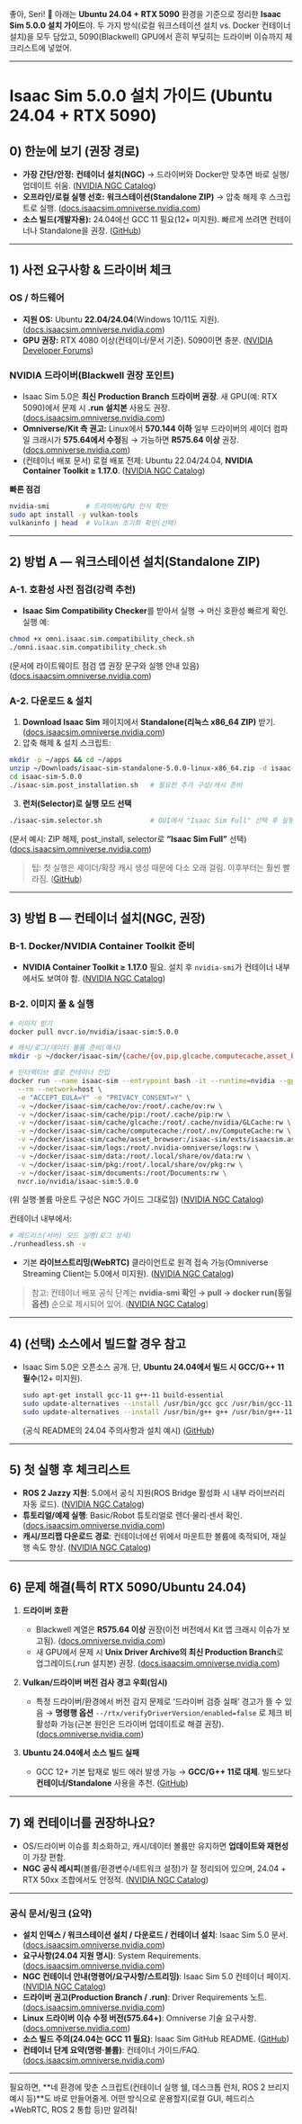좋아, Seri! 🙂
아래는 **Ubuntu 24.04 + RTX 5090** 환경을 기준으로 정리한 **Isaac Sim 5.0.0 설치 가이드**야. 두 가지 방식(로컬 워크스테이션 설치 vs. Docker 컨테이너 설치)을 모두 담았고, 5090(Blackwell) GPU에서 흔히 부딪히는 드라이버 이슈까지 체크리스트에 넣었어.

---

# Isaac Sim 5.0.0 설치 가이드 (Ubuntu 24.04 + RTX 5090)

## 0) 한눈에 보기 (권장 경로)

* **가장 간단/안정:** **컨테이너 설치(NGC)** → 드라이버와 Docker만 맞추면 바로 실행/업데이트 쉬움. ([NVIDIA NGC Catalog][1])
* **오프라인/로컬 실행 선호:** **워크스테이션(Standalone ZIP)** → 압축 해제 후 스크립트로 실행. ([docs.isaacsim.omniverse.nvidia.com][2])
* **소스 빌드(개발자용):** 24.04에선 GCC 11 필요(12+ 미지원). 빠르게 쓰려면 컨테이너나 Standalone을 권장. ([GitHub][3])

---

## 1) 사전 요구사항 & 드라이버 체크

### OS / 하드웨어

* **지원 OS:** Ubuntu **22.04/24.04**(Windows 10/11도 지원). ([docs.isaacsim.omniverse.nvidia.com][4])
* **GPU 권장:** RTX 4080 이상(컨테이너/문서 기준). 5090이면 충분. ([NVIDIA Developer Forums][5])

### NVIDIA 드라이버(Blackwell 권장 포인트)

* Isaac Sim 5.0은 **최신 Production Branch 드라이버 권장**. 새 GPU(예: RTX 5090)에서 문제 시 **.run 설치본** 사용도 권장. ([docs.isaacsim.omniverse.nvidia.com][4])
* **Omniverse/Kit 측 권고:** Linux에서 **570.144 이하** 일부 드라이버의 셰이더 컴파일 크래시가 **575.64에서 수정**됨 → 가능하면 **R575.64 이상** 권장. ([docs.omniverse.nvidia.com][6])
* (컨테이너 배포 문서) 로컬 배포 전제: Ubuntu 22.04/24.04, **NVIDIA Container Toolkit ≥ 1.17.0**. ([NVIDIA NGC Catalog][1])

**빠른 점검**

```bash
nvidia-smi         # 드라이버/GPU 인식 확인
sudo apt install -y vulkan-tools
vulkaninfo | head  # Vulkan 초기화 확인(선택)
```

---

## 2) 방법 A — 워크스테이션 설치(Standalone ZIP)

### A-1. 호환성 사전 점검(강력 추천)

* **Isaac Sim Compatibility Checker**를 받아서 실행 → 머신 호환성 빠르게 확인.
  실행 예:

```bash
chmod +x omni.isaac.sim.compatibility_check.sh
./omni.isaac.sim.compatibility_check.sh
```

(문서에 라이트웨이트 점검 앱 권장 문구와 실행 안내 있음) ([docs.isaacsim.omniverse.nvidia.com][2])

### A-2. 다운로드 & 설치

1. **Download Isaac Sim** 페이지에서 **Standalone(리눅스 x86\_64 ZIP)** 받기. ([docs.isaacsim.omniverse.nvidia.com][7])
2. 압축 해제 & 설치 스크립트:

```bash
mkdir -p ~/apps && cd ~/apps
unzip ~/Downloads/isaac-sim-standalone-5.0.0-linux-x86_64.zip -d isaac-sim-5.0.0
cd isaac-sim-5.0.0
./isaac-sim.post_installation.sh   # 필요한 추가 구성/캐시 준비
```

3. **런처(Selector)로 실행 모드 선택**

```bash
./isaac-sim.selector.sh            # GUI에서 "Isaac Sim Full" 선택 후 실행
```

(문서 예시: ZIP 해제, post\_install, selector로 **“Isaac Sim Full”** 선택) ([docs.isaacsim.omniverse.nvidia.com][2])

> 팁: 첫 실행은 셰이더/확장 캐시 생성 때문에 다소 오래 걸림. 이후부터는 훨씬 빨라짐. ([GitHub][3])

---

## 3) 방법 B — 컨테이너 설치(NGC, 권장)

### B-1. Docker/NVIDIA Container Toolkit 준비

* **NVIDIA Container Toolkit ≥ 1.17.0** 필요. 설치 후 `nvidia-smi`가 컨테이너 내부에서도 보여야 함. ([NVIDIA NGC Catalog][1])

### B-2. 이미지 풀 & 실행

```bash
# 이미지 받기
docker pull nvcr.io/nvidia/isaac-sim:5.0.0

# 캐시/로그/데이터 볼륨 준비(예시)
mkdir -p ~/docker/isaac-sim/{cache/{ov,pip,glcache,computecache,asset_browser},logs,data,pkg,documents}

# 인터랙티브 셸로 컨테이너 진입
docker run --name isaac-sim --entrypoint bash -it --runtime=nvidia --gpus all \
  --rm --network=host \
  -e "ACCEPT_EULA=Y" -e "PRIVACY_CONSENT=Y" \
  -v ~/docker/isaac-sim/cache/ov:/root/.cache/ov:rw \
  -v ~/docker/isaac-sim/cache/pip:/root/.cache/pip:rw \
  -v ~/docker/isaac-sim/cache/glcache:/root/.cache/nvidia/GLCache:rw \
  -v ~/docker/isaac-sim/cache/computecache:/root/.nv/ComputeCache:rw \
  -v ~/docker/isaac-sim/cache/asset_browser:/isaac-sim/exts/isaacsim.asset.browser/cache:rw \
  -v ~/docker/isaac-sim/logs:/root/.nvidia-omniverse/logs:rw \
  -v ~/docker/isaac-sim/data:/root/.local/share/ov/data:rw \
  -v ~/docker/isaac-sim/pkg:/root/.local/share/ov/pkg:rw \
  -v ~/docker/isaac-sim/documents:/root/Documents:rw \
  nvcr.io/nvidia/isaac-sim:5.0.0
```

(위 실행·볼륨 마운트 구성은 NGC 가이드 그대로임) ([NVIDIA NGC Catalog][1])

컨테이너 내부에서:

```bash
# 헤드리스(서버) 모드 실행(로그 상세)
./runheadless.sh -v
```

* 기본 **라이브스트리밍(WebRTC)** 클라이언트로 원격 접속 가능(Omniverse Streaming Client는 5.0에서 미지원). ([NVIDIA NGC Catalog][1])

> 참고: 컨테이너 배포 공식 단계는 **nvidia-smi 확인 → pull → docker run(동일 옵션)** 순으로 제시되어 있어. ([NVIDIA NGC Catalog][1])

---

## 4) (선택) 소스에서 빌드할 경우 참고

* Isaac Sim 5.0은 오픈소스 공개. 단, **Ubuntu 24.04에서 빌드 시 GCC/G++ 11 필수**(12+ 미지원).

  ```bash
  sudo apt-get install gcc-11 g++-11 build-essential
  sudo update-alternatives --install /usr/bin/gcc gcc /usr/bin/gcc-11 200
  sudo update-alternatives --install /usr/bin/g++ g++ /usr/bin/g++-11 200
  ```

  (공식 README의 24.04 주의사항과 설치 예시) ([GitHub][3])

---

## 5) 첫 실행 후 체크리스트

* **ROS 2 Jazzy 지원**: 5.0에서 공식 지원(ROS Bridge 활성화 시 내부 라이브러리 자동 로드). ([NVIDIA NGC Catalog][1])
* **튜토리얼/예제 실행**: Basic/Robot 튜토리얼로 렌더·물리·센서 확인. ([docs.isaacsim.omniverse.nvidia.com][7])
* **캐시/프리팹 다운로드 경로**: 컨테이너에선 위에서 마운트한 볼륨에 축적되어, 재실행 속도 향상. ([NVIDIA NGC Catalog][1])

---

## 6) 문제 해결(특히 RTX 5090/Ubuntu 24.04)

1. **드라이버 호환**

   * Blackwell 계열은 **R575.64 이상** 권장(이전 버전에서 Kit 앱 크래시 이슈가 보고됨). ([docs.omniverse.nvidia.com][6])
   * 새 GPU에서 문제 시 **Unix Driver Archive의 최신 Production Branch**로 업그레이드(.run 설치본) 권장. ([docs.isaacsim.omniverse.nvidia.com][4])

2. **Vulkan/드라이버 버전 검사 경고 우회(임시)**

   * 특정 드라이버/환경에서 버전 감지 문제로 ‘드라이버 검증 실패’ 경고가 뜰 수 있음 →
     **명령행 옵션** `--/rtx/verifyDriverVersion/enabled=false` 로 체크 비활성화 가능(근본 원인은 드라이버 업데이트로 해결 권장). ([docs.omniverse.nvidia.com][8])

3. **Ubuntu 24.04에서 소스 빌드 실패**

   * GCC 12+ 기본 탑재로 빌드 에러 발생 가능 → **GCC/G++ 11로 대체**. 빌드보다 **컨테이너/Standalone** 사용을 추천. ([GitHub][3])

---

## 7) 왜 컨테이너를 권장하나요?

* OS/드라이버 이슈를 최소화하고, 캐시/데이터 볼륨만 유지하면 **업데이트와 재현성**이 가장 편함.
* **NGC 공식 레시피**(볼륨/환경변수/네트워크 설정)가 잘 정리되어 있으며, 24.04 + RTX 50xx 조합에서도 안정적. ([NVIDIA NGC Catalog][1])

---

### 공식 문서/링크 (요약)

* **설치 인덱스 / 워크스테이션 설치 / 다운로드 / 컨테이너 설치**: Isaac Sim 5.0 문서. ([docs.isaacsim.omniverse.nvidia.com][2])
* **요구사항(24.04 지원 명시)**: System Requirements. ([docs.isaacsim.omniverse.nvidia.com][4])
* **NGC 컨테이너 안내(명령어/요구사항/스트리밍)**: Isaac Sim 5.0 컨테이너 페이지. ([NVIDIA NGC Catalog][1])
* **드라이버 권고(Production Branch / .run)**: Driver Requirements 노트. ([docs.isaacsim.omniverse.nvidia.com][4])
* **Linux 드라이버 이슈 수정 버전(575.64+)**: Omniverse 기술 요구사항. ([docs.omniverse.nvidia.com][6])
* **소스 빌드 주의(24.04는 GCC 11 필요)**: Isaac Sim GitHub README. ([GitHub][3])
* **컨테이너 단계 요약(명령·볼륨)**: 컨테이너 가이드/FAQ. ([docs.isaacsim.omniverse.nvidia.com][9])

---

필요하면, \*\*네 환경에 맞춘 스크립트(컨테이너 실행 쉘, 데스크톱 런처, ROS 2 브리지 예시 등)\*\*도 바로 만들어줄게. 어떤 방식으로 운용할지(로컬 GUI, 헤드리스+WebRTC, ROS 2 통합 등)만 알려줘!

[1]: https://catalog.ngc.nvidia.com/orgs/nvidia/containers/isaac-sim "Isaac Sim | NVIDIA NGC"
[2]: https://docs.isaacsim.omniverse.nvidia.com/5.0.0/installation/install_workstation.html "Workstation Installation — Isaac Sim Documentation"
[3]: https://github.com/isaac-sim/IsaacSim "GitHub - isaac-sim/IsaacSim: NVIDIA Isaac Sim™ is an open-source application on NVIDIA Omniverse for developing, simulating, and testing AI-driven robots in realistic virtual environments."
[4]: https://docs.isaacsim.omniverse.nvidia.com/5.0.0/installation/requirements.html?utm_source=chatgpt.com "Isaac Sim Requirements"
[5]: https://forums.developer.nvidia.com/t/gpu-requirement/305727?utm_source=chatgpt.com "GPU Requirement - Isaac Sim"
[6]: https://docs.omniverse.nvidia.com/dev-guide/latest/common/technical-requirements.html?utm_source=chatgpt.com "Technical Requirements — Omniverse Developer Guide"
[7]: https://docs.isaacsim.omniverse.nvidia.com/5.0.0/installation/download.html "Download Isaac Sim — Isaac Sim Documentation"
[8]: https://docs.omniverse.nvidia.com/guide-kit-cae/latest/common/technical-requirements.html?utm_source=chatgpt.com "Technical Requirements — Kit CAE User Guide"
[9]: https://docs.isaacsim.omniverse.nvidia.com/5.0.0/installation/install_container.html?utm_source=chatgpt.com "Container Installation - Isaac Sim Documentation"
